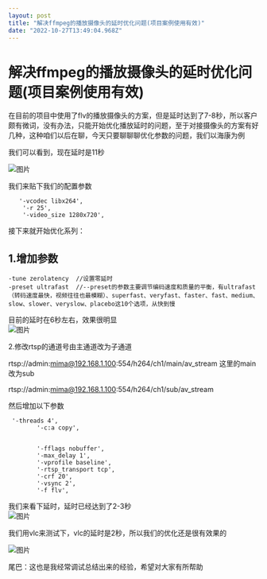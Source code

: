 ```yaml
---
layout: post
title: "解决ffmpeg的播放摄像头的延时优化问题(项目案例使用有效)"
date: "2022-10-27T13:49:04.968Z"
---
```

解决ffmpeg的播放摄像头的延时优化问题(项目案例使用有效)
===============================

在目前的项目中使用了flv的播放摄像头的方案，但是延时达到了7-8秒，所以客户颇有微词，没有办法，只能开始优化播放延时的问题，至于对接摄像头的方案有好几种，这种咱们以后在聊，今天只要聊聊聊优化参数的问题，我们以海康为例

我们可以看到，现在延时是11秒

![图片](https://img2022.cnblogs.com/blog/2589936/202210/2589936-20221027111327768-30624845.png)

我们来贴下我们的配置参数

       '-vcodec libx264',
        '-r 25',
        '-video_size 1280x720',
    

接下来就开始优化系列：

1.增加参数
------

    -tune zerolatency  //设置零延时
    -preset ultrafast  //--preset的参数主要调节编码速度和质量的平衡，有ultrafast（转码速度最快，视频往往也最模糊）、superfast、veryfast、faster、fast、medium、slow、slower、veryslow、placebo这10个选项，从快到慢
    

目前的延时在6秒左右，效果很明显  
![图片](https://img2022.cnblogs.com/blog/2589936/202210/2589936-20221027111326733-594841506.png)

2.修改rtsp的通道号由主通道改为子通道

rtsp://admin:mima@192.168.1.100:554/h264/ch1/main/av\_stream 这里的main改为sub

rtsp://admin:mima@192.168.1.100:554/h264/ch1/sub/av\_stream

然后增加以下参数

     '-threads 4',
            '-c:a copy',
    
      
            '-fflags nobuffer',
            '-max_delay 1',
            '-vprofile baseline',
            '-rtsp_transport tcp',
            '-crf 20',
            '-vsync 2',
            '-f flv',
    

我们来看下延时，延时已经达到了2-3秒  
![图片](https://img2022.cnblogs.com/blog/2589936/202210/2589936-20221027111327599-377276687.png)

我们用vlc来测试下，vlc的延时是2秒，所以我们的优化还是很有效果的

![图片](https://img2022.cnblogs.com/blog/2589936/202210/2589936-20221027111325766-1523714036.png)

尾巴：这也是我经常调试总结出来的经验，希望对大家有所帮助
